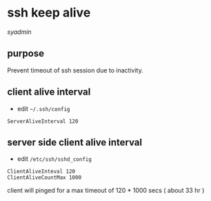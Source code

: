 # ssh keep alive

*syadmin*

## purpose

Prevent timeout of ssh session due to inactivity.

## client alive interval

- edit `~/.ssh/config`

```
ServerAliveInterval 120
```

## server side client alive interval

- edit `/etc/ssh/sshd_config`

```
ClientAliveInteval 120
ClientAliveCountMax 1000
```

client will pinged for a max timeout of 120 * 1000 secs ( about 33 hr )
